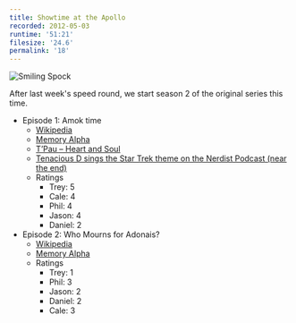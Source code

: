 ```yaml
---
title: Showtime at the Apollo
recorded: 2012-05-03
runtime: '51:21'
filesize: '24.6'
permalink: '18'
---
```


![Smiling Spock](https://jawgrind.s3.amazonaws.com/Jawgrind-Episode-18.jpg)

After last week's speed round, we start season 2 of the original series this time.

- Episode 1: Amok time
    - [Wikipedia](http://en.wikipedia.org/wiki/Amok_Time)
    - [Memory Alpha](http://en.memory-alpha.org/wiki/Amok_Time_(episode))
    - [T’Pau – Heart and Soul](http://www.youtube.com/watch?v=SwrYMWoqg5w)
    - [Tenacious D sings the Star Trek theme on the Nerdist Podcast (near the end)](http://www.nerdist.com/2012/04/nerdist-podcast-tenacious-d/)
    - Ratings
        - Trey: 5
        - Cale: 4
        - Phil: 4
        - Jason: 4
        - Daniel: 2
- Episode 2: Who Mourns for Adonais?
    - [Wikipedia](http://en.wikipedia.org/wiki/Who_Mourns_for_Adonais%3F)
    - [Memory Alpha](http://en.memory-alpha.org/wiki/Who_Mourns_for_Adonais%3F_(episode))
    - Ratings
        - Trey: 1
        - Phil: 3
        - Jason: 2
        - Daniel: 2
        - Cale: 3
